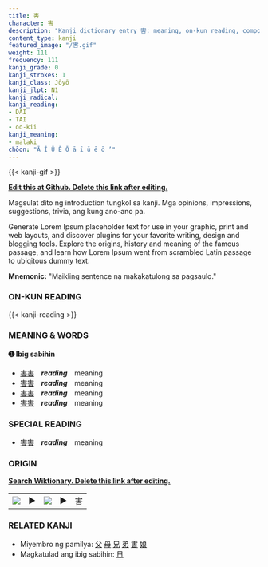 ```yaml
---
title: 害
character: 害
description: "Kanji dictionary entry 害: meaning, on-kun reading, compounds, origin, related kanji"
content_type: kanji
featured_image: "/害.gif"
weight: 111
frequency: 111
kanji_grade: 0
kanji_strokes: 1
kanji_class: Jōyō
kanji_jlpt: N1
kanji_radical: 
kanji_reading: 
- DAI
- TAI
- oo-kii
kanji_meaning:
- malaki
chōon: "Ā Ī Ū Ē Ō ā ī ū ē ō ’"
---
```

[//]: # (Don't edit the line below. Kanji animated GIF code is automatically generated.)
{{< kanji-gif >}}

[//]: # (Edit below this line.)

**[Edit this at Github. Delete this link after editing.](https://github.com/tim0g/tim/tree/main/content/kanji/害/index.md)**

Magsulat dito ng introduction tungkol sa kanji. Mga opinions, impressions, suggestions, trivia, ang kung ano-ano pa.

Generate Lorem Ipsum placeholder text for use in your graphic, print and web layouts, and discover plugins for your favorite writing, design and blogging tools. Explore the origins, history and meaning of the famous passage, and learn how Lorem Ipsum went from scrambled Latin passage to ubiqitous dummy text.
 
**Mnemonic:** "Maikling sentence na makakatulong sa pagsaulo."

### ON-KUN READING

[//]: # (Don't edit the line below. ON-KUN READING code is automatically generated.)
{{< kanji-reading >}}

### MEANING & WORDS

#### ➊ **Ibig sabihin**
  - [害](../害)[害](../害)　***reading***　meaning
  - [害](../害)[害](../害)　***reading***　meaning
  - [害](../害)[害](../害)　***reading***　meaning
  - [害](../害)[害](../害)　***reading***　meaning

### SPECIAL READING
  - [害](../害)[害](../害)　***reading***　meaning

### ORIGIN

**[Search Wiktionary. Delete this link after editing.](https://wiktionary.org/wiki/害)**
<table class="kanji-table"><tr><td>
<img src="60px-害-bronze.svg.png">
</td><td>▶</td><td>
<img src="60px-害-oracle.svg.png">
</td><td>▶</td>
<td class="kanji-origin">害</td>
</tr></table>

### RELATED KANJI
- Miyembro ng pamilya: [父](../父) [母](../母) [兄](../兄) [弟](../弟) [害](../害) [娘](../娘)
- Magkatulad ang ibig sabihin: [日](../日)
